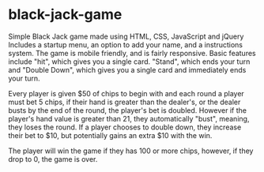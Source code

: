 # black-jack-game
Simple Black Jack game made using HTML, CSS, JavaScript and jQuery
Includes a startup menu, an option to add your name, and a instructions system.
The game is mobile friendly, and is fairly responsive. 
Basic features include "hit", which gives you a single card.
"Stand", which ends your turn and
"Double Down", which gives you a single card and immediately ends your turn.

Every player is given $50 of chips to begin with and each round a player must bet 5 chips, if their hand is greater than the dealer's, or the dealer busts by the end of the round, the player's bet is doubled. However if the player's hand value is greater than 21, they automatically "bust", meaning, they loses the round. If a player chooses to double down, they increase their bet to $10, but potentially gains an extra $10 with the win.

The player will win the game if they has 100 or more chips, however, if they drop to 0, the game is over.
